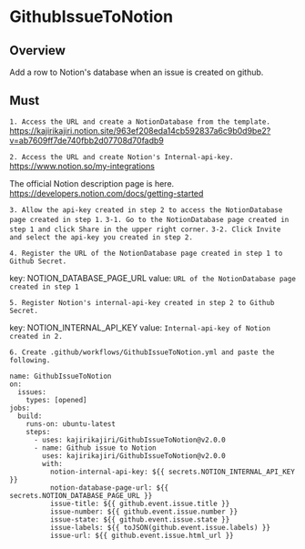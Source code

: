 # GithubIssueToNotion

## Overview

Add a row to Notion's database when an issue is created on github.

## Must

`1. Access the URL and create a NotionDatabase from the template.`
https://kajirikajiri.notion.site/963ef208eda14cb592837a6c9b0d9be2?v=ab7609ff7de740fbb2d07708d70fadb9

`2. Access the URL and create Notion's Internal-api-key.`
https://www.notion.so/my-integrations

The official Notion description page is here.
https://developers.notion.com/docs/getting-started

`3. Allow the api-key created in step 2 to access the NotionDatabase page created in step 1.`
`3-1. Go to the NotionDatabase page created in step 1 and click Share in the upper right corner.`
`3-2. Click Invite and select the api-key you created in step 2.`

`4. Register the URL of the NotionDatabase page created in step 1 to Github Secret.`

key: NOTION_DATABASE_PAGE_URL
value: `URL of the NotionDatabase page created in step 1`

`5. Register Notion's internal-api-key created in step 2 to Github Secret.`

key: NOTION_INTERNAL_API_KEY
value: `Internal-api-key of Notion created in 2.`

`6. Create .github/workflows/GithubIssueToNotion.yml and paste the following.`

```
name: GithubIssueToNotion
on:
  issues:
    types: [opened]
jobs:
  build:
    runs-on: ubuntu-latest
    steps:      
      - uses: kajirikajiri/GithubIssueToNotion@v2.0.0
      - name: Github issue to Notion
        uses: kajirikajiri/GithubIssueToNotion@v2.0.0
        with:
          notion-internal-api-key: ${{ secrets.NOTION_INTERNAL_API_KEY }}
          notion-database-page-url: ${{ secrets.NOTION_DATABASE_PAGE_URL }}
          issue-title: ${{ github.event.issue.title }}
          issue-number: ${{ github.event.issue.number }}
          issue-state: ${{ github.event.issue.state }}
          issue-labels: ${{ toJSON(github.event.issue.labels) }}
          issue-url: ${{ github.event.issue.html_url }}
```